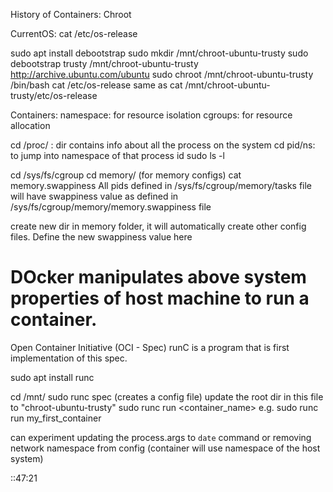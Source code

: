 History of Containers: Chroot

CurrentOS:
cat /etc/os-release 

sudo apt install debootstrap
sudo mkdir /mnt/chroot-ubuntu-trusty
sudo debootstrap trusty /mnt/chroot-ubuntu-trusty http://archive.ubuntu.com/ubuntu
sudo chroot /mnt/chroot-ubuntu-trusty /bin/bash
cat /etc/os-release 
same as
cat /mnt/chroot-ubuntu-trusty/etc/os-release 


Containers:
namespace: for resource isolation
cgroups: for resource allocation

cd /proc/ : dir contains info about all the process on the system
cd pid/ns: to jump into namespace of that process id
sudo ls -l


cd /sys/fs/cgroup
cd memory/ (for memory configs)
cat memory.swappiness
All pids defined in /sys/fs/cgroup/memory/tasks file will have swappiness value as defined in /sys/fs/cgroup/memory/memory.swappiness file

create new dir in memory folder, it will automatically create other config files.
Define the new swappiness value here

# DOcker manipulates above system properties of host machine to run a container.



Open Container Initiative (OCI - Spec)
runC is a program that is first implementation of this spec.


sudo apt install runc

cd /mnt/
sudo runc spec (creates a config file)
update the root dir in this file to "chroot-ubuntu-trusty"
sudo runc run <container_name>
e.g. sudo runc run my_first_container

can experiment updating the process.args to `date` command
or removing network namespace from config (container will use namespace of the host system)


::47:21